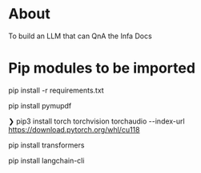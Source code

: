 # About
To build an LLM that can QnA the Infa Docs

# Pip modules to be imported

pip install -r requirements.txt


pip install pymupdf

❯ pip3 install torch torchvision torchaudio --index-url https://download.pytorch.org/whl/cu118

 pip install transformers
 
pip install langchain-cli

